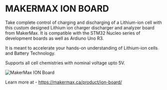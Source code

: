 # MAKERMAX ION BOARD

Take complete control of charging and discharging of a Lithium-ion cell with this custom designed Lithium ion charger discharger and analyzer board from MakerMax. It is compatible with the STM32 Nucleo series of development boards as well as Ardiuno Uno R3.

It is meant to accelerate your hands-on understanding of Lithium-ion cells and Battery Technology.

Supports all cell chemistries with nominal voltage upto 5V.

![MakerMax ION Board](https://makermax.ca/wp-content/uploads/2019/10/makermax-ion-1.jpg)

Learn more at - https://makermax.ca/product/ion-board/
